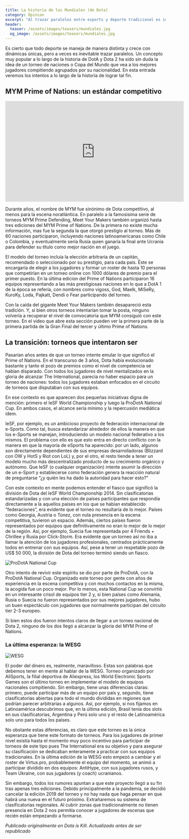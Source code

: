 ```yaml
---
title: La historia de los Mundiales (de Dota)
category: Opinion
excerpt: "Al trazar paralelos entre esports y deporte tradicional es imposible evitar la idea: ¿y si hubiera un Mundial de Dota"
header:
  teaser: /assets/images/teasers/mundiales.jpg
  og_image: /assets/images/teasers/mundiales.jpg
---
```


Es cierto que todo deporte se maneja de manera distinta y crece con dinámicas únicas, pero a veces es inevitable trazar paralelos. Un concepto muy popular a lo largo de la historia de DotA y Dota 2 ha sido sin duda la idea de un torneo de naciones o Copa del Mundo que vea a los mejores jugadores compitiendo agrupados por su nacionalidad. En esta entrada veremos los intentos a lo largo de la historia de lograr tal fin.

## MYM Prime of Nations: un estándar competitivo

<iframe width="560" height="315" src="https://www.youtube.com/embed/3G5gf9tmOkk" frameborder="0" allow="accelerometer; autoplay; encrypted-media; gyroscope; picture-in-picture" allowfullscreen></iframe>

Durante años, el nombre de MYM fue sinónimo de Dota competitivo, al menos para la escena noratlántica. En paralelo a la famosisima serie de torneos MYM Prime Defending, Meet Your Makers también organizó hasta tres ediciones del MYM Prime of Nations. De la primera no existe mucha información, mas fue la segunda la que otorgó prestigio al torneo. Más de 60 naciones participaron, incluyendo naciones latinoamericanas como Chile o Colombia, y eventualmente sería Rusia quien ganaría la final ante Ucrania para defender su título como mejor nación en el juego.

El modelo del torneo incluía la elección arbitraria de un capitán, recomendado o seleccionado por su prestigio, para cada país. Éste se encargaría de elegir a los jugadores y formar un roster de hasta 10 personas que competirían en un torneo online con 1000 dólares de premio para el primer puesto. En la última edicion del Prime of Nations participaron 16 equipos representando a las más prestigiosas naciones en lo que a DotA 1 de la época se refería, con nombres como vigoss, God, Maelk, MiSeRy, KuroKy, Loda, Pajkatt, Dendi o Fear participando del torneo.

Con la caída del gigante Meet Your Makers también desapareció esta tradición. Y, si bien otros torneos intentarían tomar la posta, ninguno volvería a recuperar el nivel de convocatoria que MYM consiguió con este torneo. En el video que abre esta sección pueden ver la primera parte de la primera partida de la Gran Final del tercer y último Prime of Nations.

## La transición: torneos que intentaron ser

Pasarían años antes de que un torneo intente emular lo que significó el Prime of Nations. En el transcurso de 3 años, Dota había evolucionado bastante y tanto el pozo de premios como el nivel de competencia se habían disparado. Con todos los jugadores de nivel mentalizados en la gloria de alcanzar The International, parecía no haber espacio para un torneo de naciones: todos los jugadores estaban enfocados en el circuito de torneos que disputaban con sus equipos.

En ese contexto es que aparecen dos pequeñas iniciativas digna de mención: primero el IeSF World Championship y luego la ProDotA National Cup. En ambos casos, el alcance sería mínimo y la repercusión mediática ídem.

IeSF, por ejemplo, es un ambicioso proyecto de federación internacional de e-Sports. Como tal, busca estandarizar alrededor de ellos la manera en que los e-Sports se manejan, introduciendo un modelo nacional federativo a los mismos. El problema con ello es que esto entra en directo conflicto con la manera en que la mayoria de eSports ha aparecido: por un lado, algunos son directamente dependientes de sus empresas desarrolladoras (Blizzard con OW y HotS y Riot con LoL) y, por el otro, el resto tiende a tener un modelo mucho más descentralizado producto de su crecimiento orgánico y autónomo. Que IeSF (o cualquier organización) intente asumir la dirección de un e-Sport y establecerse como federación genera la reacción natural de preguntarse “¿y quién les ha dado la autoridad para hacer esto?”

Con este contexto en mente podemos entender el fiasco que significó la división de Dota del IeSF World Championship 2014. Sin clasificatorias estandarizadas y con una elección de países participantes que respondía directamente a la aquellos países en los que se habían establecido “federaciones”, era evidente que el torneo no resultaría de lo mejor. Países como Georgia, Austria o Túnez, con nula presencia en la escena competitiva, tuvieron un espacio. Además, ciertos países fueron representados por equipos que definitivamente no eran lo mejor de lo mejor de la región. Así, por ejemplo, Suecia fue representada por 4 Friends + Chrillee y Rusia por Click-Storm. Era evidente que un torneo así no iba a llamar la atención de los jugadores profesionales, centrados prácticamente todos en entrenar con sus equipos. Así, pese a tener un respetable pozo de US$ 50 000, la división de Dota del torneo terminó siendo un fiasco.

<img src="{{ site.url }}{{ site.baseurl }}/assets/images/posts/prodotanations.png" alt="ProDotA National Cup">

Otro intento de revivir este espíritu se dio por parte de ProDotA, con la ProDotA National Cup. Organizado este torneo por gente con años de experiencia en la escena competitiva y con muchos contactos en la misma, la acogida fue un poco mejor. Por lo menos, esta National Cup se convirtió en un interesante crisol de equipos tier 2 y, si bien países como Alemania, Rusia o Suecia no fueron representados por sus mejores jugadores, hubo un buen espectáculo con jugadores que normalmente participan del circuito tier 2-3 europeo.

Si bien estos dos fueron intentos claros de llegar a un torneo nacional de Dota 2, ninguno de los dos llegó a alcanzar la gloria del MYM Prime of Nations.

### La última esperanza: la WESG

<img src="{{ site.url }}{{ site.baseurl }}/assets/images/posts/wesgdota.png" alt="WESG">

El poder del dinero es, realmente, maravilloso. Estas son palabras que debemos tener en mente al hablar de la WESG. Torneo organizado por AliSports, la filial deportiva de Aliexpress, los World Electronic Sports Games son el último torneo en implementar el modelo de equipos nacionales compitiendo. Sin embargo, tiene unas diferencias claras: primero, puede participar más de un equipo por país y, segundo, tiene clasificatorias abiertas para todo el mundo divididas en regiones que podrían parecer arbitrarias a algunos. Así, por ejemplo, si nos fijamos en Latinoamérica descubrimos que, en la última edición, Brasil tenía dos slots en sus clasificatorias, Argentina y Perú solo uno y el resto de Latinoamérica solo uno para todos los países.

No obstante estas diferencias, es claro que este torneo es la única esperanza que tiene este formato de torneos. Para los jugadores de primer nivel existía hasta el momento muy poco incentivo para participar de torneos de este tipo pues The International era su objetivo y para asegurar su clasificación se dedicaban enteramente a practicar con sus equipos tradicionales. En la última edición de la WESG esto empezó a cambiar y el roster de Virtus.pro, probablemente el equipo del momento, se animó a participar dividido en dos equipos: AntiHype, con sus jugadores rusos, y Team Ukraine, con sus jugadores (y coach) ucranianos.

Sin embargo, todos los rumores apuntan a que este proyecto llegó a su fin tras apenas tres ediciones. Debido principalmente a la pandemia, se decidió cancelar la edición 2019 del torneo y no hay nada que haga pensar en que habrá una nueva en el futuro próximo. Extrañaremos su sistema de clasificatorias regionales. Al cubrir zonas que tradicionalmente no tienen presencia en Dota 2 nos permitía conocer a jugadores de escenas que recién están empezando a formarse.

_Publicado originalmente en Dota is Kill. Actualizado antes de ser republicado_